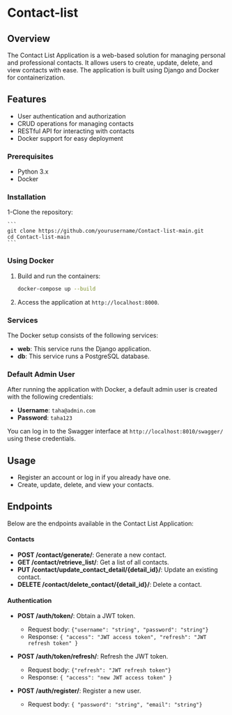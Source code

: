 # Contact-list
## Overview

The Contact List Application is a web-based solution for managing personal and professional contacts.
It allows users to create, update, delete, and view contacts with ease. The application is built using Django and Docker for containerization.

## Features

- User authentication and authorization
- CRUD operations for managing contacts
- RESTful API for interacting with contacts
- Docker support for easy deployment

### Prerequisites

- Python 3.x
- Docker

### Installation

 1-Clone the repository:


    ```
    git clone https://github.com/yourusername/Contact-list-main.git
    cd Contact-list-main
    ```
### Using Docker

1. Build and run the containers:

    ```sh
    docker-compose up --build
    ```

2. Access the application at `http://localhost:8000`.

### Services

The Docker setup consists of the following services:

- **web**: This service runs the Django application.
- **db**: This service runs a PostgreSQL database.

### Default Admin User

After running the application with Docker, a default admin user is created with the following credentials:

- **Username**: `taha@admin.com`
- **Password**: `taha123`

You can log in to the Swagger interface at `http://localhost:8010/swagger/` using these credentials.

## Usage

- Register an account or log in if you already have one.
- Create, update, delete, and view your contacts.
## Endpoints

Below are the endpoints available in the Contact List Application:
#### Contacts

- **POST /contact/generate/**: Generate a new contact.
- **GET /contact/retrieve_list/**: Get a list of all contacts.
- **PUT /contact/update_contact_detail/{detail_id}/**: Update an existing contact.
- **DELETE /contact/delete_contact/{detail_id}/**: Delete a contact.
#### Authentication

- **POST /auth/token/**: Obtain a JWT token.
  - Request body: `{"username": "string", "password": "string"}`
  - Response: `{ "access": "JWT access token", "refresh": "JWT refresh token" }`

- **POST /auth/token/refresh/**: Refresh the JWT token.
  - Request body: `{"refresh": "JWT refresh token"}`
  - Response: `{ "access": "new JWT access token" }`
  
- **POST /auth/register/**: Register a new user.
  - Request body: `{ "password": "string", "email": "string"}`

  
